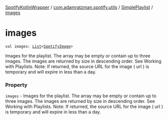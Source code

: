 [SpotifyKotlinWrapper](../../index.md) / [com.adamratzman.spotify.utils](../index.md) / [SimplePlaylist](index.md) / [images](./images.md)

# images

`val images: `[`List`](https://kotlinlang.org/api/latest/jvm/stdlib/kotlin.collections/-list/index.html)`<`[`SpotifyImage`](../-spotify-image/index.md)`>`

Images for the playlist. The array may be empty or contain up to three images.
The images are returned by size in descending order. See Working with Playlists.
Note: If returned, the source URL for the image ( url ) is temporary and will expire in less than a day.

### Property

`images` - Images for the playlist. The array may be empty or contain up to three images.
The images are returned by size in descending order. See Working with Playlists.
Note: If returned, the source URL for the image ( url ) is temporary and will expire in less than a day.